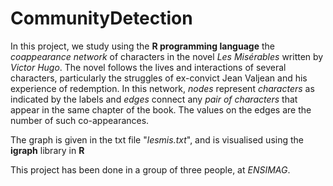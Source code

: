 # CommunityDetection
In this project, we  study using the **R programming language** the *coappearance network* of characters in the novel *Les Misérables* written by *Victor Hugo*. The novel follows the lives and interactions of several characters, particularly the struggles of ex-convict Jean Valjean and his experience of redemption. In this network, *nodes* represent *characters* as indicated by the labels and *edges* connect any *pair of characters* that appear in the same chapter of the book. The values on the edges are the number of such co-appearances.

The graph is given in the txt file "*lesmis.txt*", and is visualised using the **igraph** library in **R**

This project has been done in a group of three people, at *ENSIMAG*.
